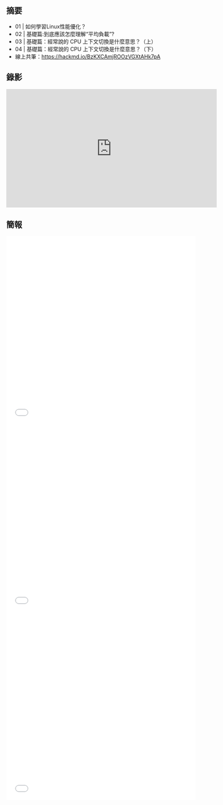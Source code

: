 

## 摘要

* 01 | 如何學習Linux性能優化？
* 02 | 基礎篇:到底應該怎麼理解“平均負載”?
* 03 | 基礎篇：經常說的 CPU 上下文切換是什麼意思？（上）
* 04 | 基礎篇：經常說的 CPU 上下文切換是什麼意思？（下）
* 線上共筆：https://hackmd.io/BzKXCAmjROOzVGXtAHk7pA


## 錄影

<iframe width="560" height="315" src="https://www.youtube.com/embed/4n33-I1aqNQ" frameborder="0" allow="accelerometer; autoplay; encrypted-media; gyroscope; picture-in-picture" allowfullscreen></iframe>


## 簡報

<embed src="/pdf/Linux/01_How-to-Learn.pdf" type="application/pdf" width="100%" height="500px" />
<embed src="/pdf/Linux/02_Average-Load.pdf" type="application/pdf" width="100%" height="500px" />
<embed src="/pdf/Linux/03-04_Context-Switch.pdf" type="application/pdf" width="100%" height="500px" />